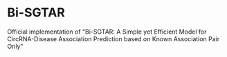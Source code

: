 # Bi-SGTAR
 Official implementation of "Bi-SGTAR: A Simple yet Efficient Model for CircRNA-Disease Association Prediction based on Known Association Pair Only" 
